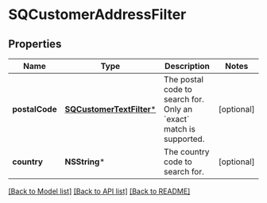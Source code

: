 # SQCustomerAddressFilter

## Properties
Name | Type | Description | Notes
------------ | ------------- | ------------- | -------------
**postalCode** | [**SQCustomerTextFilter***](SQCustomerTextFilter.md) | The postal code to search for. Only an &#x60;exact&#x60; match is supported. | [optional] 
**country** | **NSString*** | The country code to search for. | [optional] 

[[Back to Model list]](../README.md#documentation-for-models) [[Back to API list]](../README.md#documentation-for-api-endpoints) [[Back to README]](../README.md)


